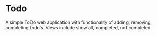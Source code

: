 # Todo
A simple ToDo web application with functionality of adding, removing, completing todo's. Views include show all, completed, not completed